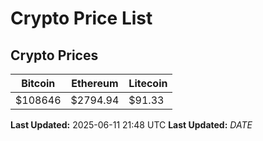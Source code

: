 # Crypto Price List

## Crypto Prices
| Bitcoin | Ethereum | Litecoin |
| ------- | -------- | -------- |
| $108646 | $2794.94 | $91.33 |
**Last Updated:** 2025-06-11 21:48 UTC
**Last Updated:** $DATE$
